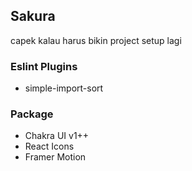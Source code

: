 ## Sakura

capek kalau harus bikin project setup lagi

### Eslint Plugins

- simple-import-sort

### Package

- Chakra UI v1++
- React Icons
- Framer Motion
